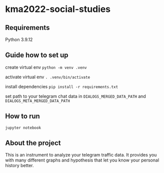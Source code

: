 # kma2022-social-studies

## Requirements

Python 3.9.12

## Guide how to set up

create virtual env `python -m venv .venv`

activate virtual env `. .venv/bin/activate`

install dependencies `pip install -r requirements.txt`

set path to your telegram chat data in `DIALOGS_MERGED_DATA_PATH` and `DIALOGS_META_MERGED_DATA_PATH`


## How to run

`jupyter notebook`

## About the project

This is an instrument to analyze your telegram traffic data. It provides you with many different graphs and hypothesis that let you know your personal history better. 
